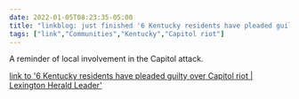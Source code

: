 ```yaml
---
date: 2022-01-05T08:23:35-05:00
title: "linkblog: just finished '6 Kentucky residents have pleaded guilty over Capitol riot | Lexington Herald Leader'"
tags: ["link","Communities","Kentucky","Capitol riot"]
---
```

A reminder of local involvement in the Capitol attack.
 
[link to '6 Kentucky residents have pleaded guilty over Capitol riot | Lexington Herald Leader'](https://www.kentucky.com/news/local/crime/article256911262.html)
